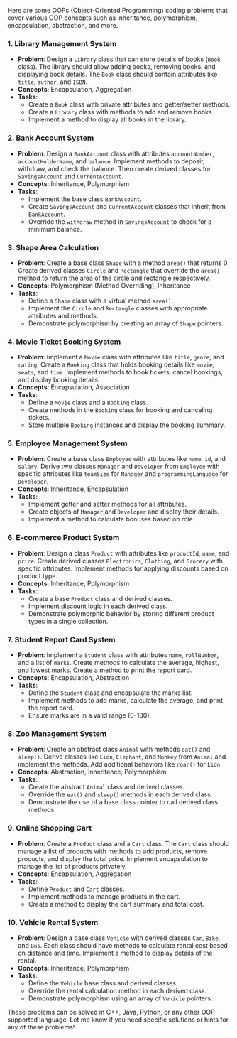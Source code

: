 Here are some OOPs (Object-Oriented Programming) coding problems that cover various OOP concepts such as inheritance, polymorphism, encapsulation, abstraction, and more.

### 1. **Library Management System**
   - **Problem**: Design a `Library` class that can store details of books (`Book` class). The library should allow adding books, removing books, and displaying book details. The `Book` class should contain attributes like `title`, `author`, and `ISBN`.
   - **Concepts**: Encapsulation, Aggregation
   - **Tasks**:
     - Create a `Book` class with private attributes and getter/setter methods.
     - Create a `Library` class with methods to add and remove books.
     - Implement a method to display all books in the library.

### 2. **Bank Account System**
   - **Problem**: Design a `BankAccount` class with attributes `accountNumber`, `accountHolderName`, and `balance`. Implement methods to deposit, withdraw, and check the balance. Then create derived classes for `SavingsAccount` and `CurrentAccount`.
   - **Concepts**: Inheritance, Polymorphism
   - **Tasks**:
     - Implement the base class `BankAccount`.
     - Create `SavingsAccount` and `CurrentAccount` classes that inherit from `BankAccount`.
     - Override the `withdraw` method in `SavingsAccount` to check for a minimum balance.

### 3. **Shape Area Calculation**
   - **Problem**: Create a base class `Shape` with a method `area()` that returns 0. Create derived classes `Circle` and `Rectangle` that override the `area()` method to return the area of the circle and rectangle respectively.
   - **Concepts**: Polymorphism (Method Overriding), Inheritance
   - **Tasks**:
     - Define a `Shape` class with a virtual method `area()`.
     - Implement the `Circle` and `Rectangle` classes with appropriate attributes and methods.
     - Demonstrate polymorphism by creating an array of `Shape` pointers.

### 4. **Movie Ticket Booking System**
   - **Problem**: Implement a `Movie` class with attributes like `title`, `genre`, and `rating`. Create a `Booking` class that holds booking details like `movie`, `seats`, and `time`. Implement methods to book tickets, cancel bookings, and display booking details.
   - **Concepts**: Encapsulation, Association
   - **Tasks**:
     - Define a `Movie` class and a `Booking` class.
     - Create methods in the `Booking` class for booking and canceling tickets.
     - Store multiple `Booking` instances and display the booking summary.

### 5. **Employee Management System**
   - **Problem**: Create a base class `Employee` with attributes like `name`, `id`, and `salary`. Derive two classes `Manager` and `Developer` from `Employee` with specific attributes like `teamSize` for `Manager` and `programmingLanguage` for `Developer`.
   - **Concepts**: Inheritance, Encapsulation
   - **Tasks**:
     - Implement getter and setter methods for all attributes.
     - Create objects of `Manager` and `Developer` and display their details.
     - Implement a method to calculate bonuses based on role.

### 6. **E-commerce Product System**
   - **Problem**: Design a class `Product` with attributes like `productId`, `name`, and `price`. Create derived classes `Electronics`, `Clothing`, and `Grocery` with specific attributes. Implement methods for applying discounts based on product type.
   - **Concepts**: Inheritance, Polymorphism
   - **Tasks**:
     - Create a base `Product` class and derived classes.
     - Implement discount logic in each derived class.
     - Demonstrate polymorphic behavior by storing different product types in a single collection.

### 7. **Student Report Card System**
   - **Problem**: Implement a `Student` class with attributes `name`, `rollNumber`, and a list of `marks`. Create methods to calculate the average, highest, and lowest marks. Create a method to print the report card.
   - **Concepts**: Encapsulation, Abstraction
   - **Tasks**:
     - Define the `Student` class and encapsulate the marks list.
     - Implement methods to add marks, calculate the average, and print the report card.
     - Ensure marks are in a valid range (0-100).

### 8. **Zoo Management System**
   - **Problem**: Create an abstract class `Animal` with methods `eat()` and `sleep()`. Derive classes like `Lion`, `Elephant`, and `Monkey` from `Animal` and implement the methods. Add additional behaviors like `roar()` for `Lion`.
   - **Concepts**: Abstraction, Inheritance, Polymorphism
   - **Tasks**:
     - Create the abstract `Animal` class and derived classes.
     - Override the `eat()` and `sleep()` methods in each derived class.
     - Demonstrate the use of a base class pointer to call derived class methods.

### 9. **Online Shopping Cart**
   - **Problem**: Create a `Product` class and a `Cart` class. The `Cart` class should manage a list of products with methods to add products, remove products, and display the total price. Implement encapsulation to manage the list of products privately.
   - **Concepts**: Encapsulation, Aggregation
   - **Tasks**:
     - Define `Product` and `Cart` classes.
     - Implement methods to manage products in the cart.
     - Create a method to display the cart summary and total cost.

### 10. **Vehicle Rental System**
   - **Problem**: Design a base class `Vehicle` with derived classes `Car`, `Bike`, and `Bus`. Each class should have methods to calculate rental cost based on distance and time. Implement a method to display details of the rental.
   - **Concepts**: Inheritance, Polymorphism
   - **Tasks**:
     - Define the `Vehicle` base class and derived classes.
     - Override the rental calculation method in each derived class.
     - Demonstrate polymorphism using an array of `Vehicle` pointers.

These problems can be solved in C++, Java, Python, or any other OOP-supported language. Let me know if you need specific solutions or hints for any of these problems!
